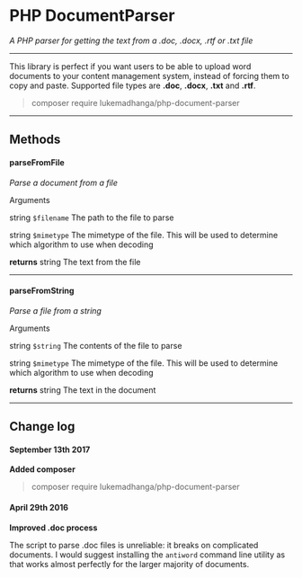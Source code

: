 # PHP DocumentParser #
*A PHP parser for getting the text from a .doc, .docx, .rtf or .txt file*


----------


This library is perfect if you want users to be able to upload word documents to your content management system, instead of forcing them to copy and paste. Supported file types are **.doc**, **.docx**, **.txt** and **.rtf**.

> composer require lukemadhanga/php-document-parser

----------


## Methods

#### parseFromFile
*Parse a document from a file*

Arguments

string  `$filename` The path to the file to parse

string `$mimetype` The mimetype of the file. This will be used to determine which algorithm to use when decoding

**returns** string The text from the file

---

#### parseFromString
*Parse a file from a string*

Arguments

string  `$string` The contents of the file to parse

string `$mimetype` The mimetype of the file. This will be used to determine which algorithm to use when decoding

**returns** string The text in the document

---

## Change log

#### September 13th 2017
**Added composer**

> composer require lukemadhanga/php-document-parser

#### April 29th 2016
**Improved .doc process**

The script to parse .doc files is unreliable: it breaks on complicated documents. I would suggest installing the `antiword` command line utility as that works almost perfectly for the larger majority of documents. 
